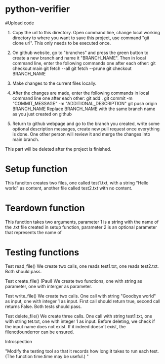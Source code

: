 # python-verifier


#Upload code
1. Copy the url to this directory. Open command line, change local working directory to where you want to save this project, use command "git clone url". This only needs to be executed once.

2. On github website, go to "branches" and press the green button to create a new branch and name it "BRANCH_NAME". Then in local command line, enter the following commands one after each other:
git checkout main
git fetch --all
git fetch --prune
git checkout BRANCH_NAME

3. Make changes to the current files locally.

4. After the changes are made, enter the following commands in local command line one after each other:
git add .
git commit -m "COMMIT_MESSAGE" -m "ADDITIONAL_DESCRIPTION"
git push origin BRANCH_NAME
Replace BRANCH_NAME with the same branch name as you just created on github

5. Return to github webpage and go to the branch you created, write some optional description messages, create new pull request once everything is done. One other person will review it and merge the changes into main branch.

This part will be deleted after the project is finished.


# Setup function 

This funciton creates two files, one called test1.txt, with a string "Hello world" as content, another file called test2.txt with no content.


# Teardown function

This function takes two arguments, parameter 1 is a string with the name of the .txt file created in setup function, parameter 2 is an optional parameter that represents the name of 


# Testing functions

Test read_file()
We create two calls, one reads test1.txt, one reads test2.txt. Both should pass. 


Test create_file() (Paul)
We create two functions, one with string as parameter, one with interger as parameter. 


Test write_file()
We create two calls. One call with string "Goodbye world" as input, one with integer 1 as input. First call should return true, second call returns False. Both tests should pass.

Test delete_file()
We create three calls. One call with string test1.txt, one with string tet.txt, one with integer 1 as input. 
Before deleting, we check if the input name does not exist. If it indeed doesn't exist, the filenotfounderror can be ensured.


Introspection




"Modify the testing tool so that it records how long it takes to run each test. (The function time.time may be useful.)
"


